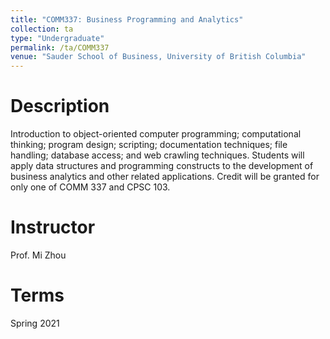 ```yaml
---
title: "COMM337: Business Programming and Analytics"
collection: ta
type: "Undergraduate"
permalink: /ta/COMM337
venue: "Sauder School of Business, University of British Columbia"
---
```



Description
======
Introduction to object-oriented computer programming; computational thinking; program design; scripting; documentation techniques; file handling; database access; and web crawling techniques. Students will apply data structures and programming constructs to the development of business analytics and other related applications. Credit will be granted for only one of COMM 337 and CPSC 103.

Instructor
======
Prof. Mi Zhou

Terms
======
Spring 2021
